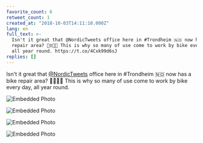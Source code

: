 ```yaml
---
favorite_count: 6
retweet_count: 1
created_at: "2018-10-03T14:11:10.000Z"
lang: en
full_text: >-
  Isn't it great that @NordicTweets office here in #Trondheim 🇳🇴 now has a bike
  repair area? 🚴‍♀️👩‍🔧 This is why so many of use come to work by bike every day,
  all year round. https://t.co/4Cxk99d6sJ
replies: []
---
```


Isn't it great that [@NordicTweets](https://twitter.com/NordicTweets) office
here in #Trondheim 🇳🇴 now has a bike repair area? 🚴‍♀️👩‍🔧 This is why so many of
use come to work by bike every day, all year round.

<div class="gallery gallery-4">

![Embedded Photo](https://twitter-media-coderbyheart.s3.eu-north-1.amazonaws.com/1047489239221456897-Doltj56XkAYlsJt.jpg)

![Embedded Photo](https://twitter-media-coderbyheart.s3.eu-north-1.amazonaws.com/1047489239221456897-Dolt1obXgAAQvyh.jpg)

![Embedded Photo](https://twitter-media-coderbyheart.s3.eu-north-1.amazonaws.com/1047489239221456897-Dolt2npWwAEnLhF.jpg)

![Embedded Photo](https://twitter-media-coderbyheart.s3.eu-north-1.amazonaws.com/1047489239221456897-Dolt3RoW0AE0OOP.jpg)

</div>
